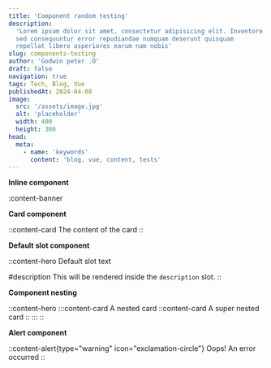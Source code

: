 ```yaml
---
title: 'Component random testing'
description:
  'Lorem ipsum dolor sit amet, consectetur adipisicing elit. Inventore
  sed consequuntur error repudiandae numquam deserunt quisquam
  repellat libero asperiores earum nam nobis'
slug: components-testing
author: 'Godwin peter .O'
draft: false
navigation: true
tags: Tech, Blog, Vue
publishedAt: 2024-04-08
image:
  src: '/assets/image.jpg'
  alt: 'placeholder'
  width: 400
  height: 300
head:
  meta:
    - name: 'keywords'
      content: 'blog, vue, content, tests'
---
```


**Inline component**

:content-banner

**Card component**

::content-card
The content of the card
::

**Default slot component**

::content-hero
Default slot text

#description
This will be rendered inside the `description` slot.
::

**Component nesting**

::content-hero
:::content-card
A nested card
::content-card
A super nested card
::
:::
::

**Alert component**

::content-alert{type="warning" icon="exclamation-circle"}
Oops! An error occurred
::
